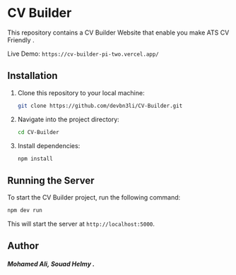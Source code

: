 # CV Builder

This repository contains a CV Builder Website that enable you make ATS CV Friendly .

Live Demo: `
https://cv-builder-pi-two.vercel.app/
`



## Installation

1. Clone this repository to your local machine:

    ```bash
    git clone https://github.com/devbn3li/CV-Builder.git
    ```
2. Navigate into the project directory:

    ```bash
    cd CV-Builder
    ```

3. Install dependencies:

    ```bash
    npm install
    ```
    

## Running the Server

To start the CV Builder project, run the following command:

```bash
npm dev run
```


This will start the server at ```http://localhost:5000```.


## Author
##### Mohamed Ali, Souad Helmy .
